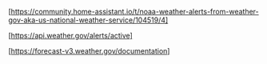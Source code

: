 
[https://community.home-assistant.io/t/noaa-weather-alerts-from-weather-gov-aka-us-national-weather-service/104519/4]

[https://api.weather.gov/alerts/active]

[https://forecast-v3.weather.gov/documentation]

 
